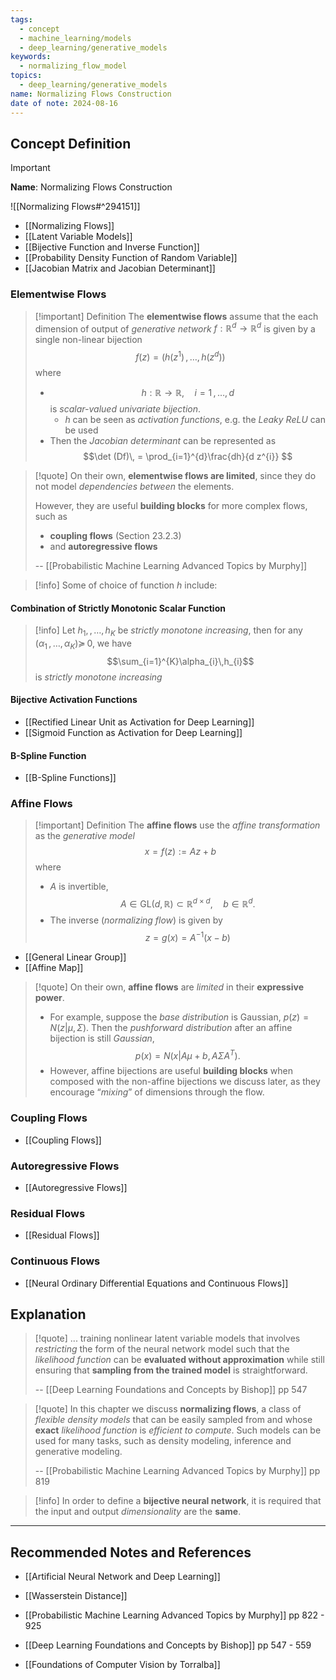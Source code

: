 ```yaml
---
tags:
  - concept
  - machine_learning/models
  - deep_learning/generative_models
keywords:
  - normalizing_flow_model
topics:
  - deep_learning/generative_models
name: Normalizing Flows Construction
date of note: 2024-08-16
---
```


## Concept Definition

>[!important]
>**Name**: Normalizing Flows Construction

![[Normalizing Flows#^294151]]

- [[Normalizing Flows]]
- [[Latent Variable Models]]
- [[Bijective Function and Inverse Function]]
- [[Probability Density Function of Random Variable]]
- [[Jacobian Matrix and Jacobian Determinant]]


### Elementwise Flows

>[!important] Definition
>The **elementwise flows** assume that the each dimension of output of *generative network* $f:\mathbb{R}^{d} \to \mathbb{R}^{d}$ is given by a single non-linear bijection 
>$$
>f(z) = (h(z^1) \,{,}\ldots{,}\,h(z^d))
>$$
>where 
>- $$h: \mathbb{R} \to \mathbb{R}, \quad i=1\,{,}\ldots{,}\,d$$ is *scalar-valued univariate bijection*.
>	- $h$ can be seen as *activation functions*, e.g. the *Leaky ReLU* can be used
>- Then the *Jacobian determinant* can be represented as $$\det (Df)\, = \prod_{i=1}^{d}\frac{dh}{d z^{i}} $$
>


>[!quote]
>On their own, **elementwise flows are limited**, since they do not model *dependencies* *between* the elements. 
>
>However, they are useful **building blocks** for more complex flows, such as 
>- **coupling flows** (Section 23.2.3) 
>- and **autoregressive flows**
>  
>-- [[Probabilistic Machine Learning Advanced Topics by Murphy]]  

>[!info]
>Some of choice of function $h$ include:

#### Combination of Strictly Monotonic Scalar Function

>[!info]
>Let $h_{1}, \,{,}\ldots{,}\,h_{K}$ be *strictly monotone increasing*, then for any $(\alpha_{1}\,{,}\ldots{,}\,\alpha_{K}) \succeq\,0$, we have  $$\sum_{i=1}^{K}\alpha_{i}\,h_{i}$$ is *strictly monotone increasing*


#### Bijective Activation Functions

- [[Rectified Linear Unit as Activation for Deep Learning]]
- [[Sigmoid Function as Activation for Deep Learning]]

#### B-Spline Function

- [[B-Spline Functions]]

### Affine Flows

>[!important] Definition
>The **affine flows** use the *affine transformation* as the *generative model* 
>$$
>x = f(z) := Az + b
>$$
>where 
>- $A$ is invertible,  $$A\in \text{GL}(d, \mathbb{R}) \subset \mathbb{R}^{d\times d}, \quad b\in \mathbb{R}^{d}.$$
>- The inverse (*normalizing flow*) is given by $$z = g(x) = A^{-1}(x - b)$$

- [[General Linear Group]]
- [[Affine Map]]

>[!quote]
>On their own, **affine flows** are *limited* in their **expressive power**.
>- For example, suppose the *base distribution* is Gaussian, $p(z) = N (z|\mu, \Sigma)$. Then the *pushforward distribution* after an affine bijection is still *Gaussian*, $$p(x) = N (x|A\mu + b, A\Sigma A^{T}).$$ 
>- However, affine bijections are useful **building blocks** when composed with the non-affine bijections we discuss later, as they encourage “*mixing*” of dimensions through the flow.


### Coupling Flows


- [[Coupling Flows]]



### Autoregressive Flows


- [[Autoregressive Flows]]


### Residual Flows


- [[Residual Flows]]


### Continuous Flows


- [[Neural Ordinary Differential Equations and Continuous Flows]]



## Explanation

>[!quote]
>... training nonlinear latent variable models that involves *restricting* the form of the neural network model such that the *likelihood function* can be **evaluated without approximation** while still ensuring that **sampling from the trained model** is straightforward.
>
>-- [[Deep Learning Foundations and Concepts by Bishop]] pp 547

>[!quote]
>In this chapter we discuss **normalizing flows**, a class of *flexible density models* that can be easily sampled from and whose **exact** *likelihood function* is *efficient to compute*. Such models can be used for many tasks, such as density modeling, inference and generative modeling.
>
>-- [[Probabilistic Machine Learning Advanced Topics by Murphy]] pp 819

>[!info]
>In order to define a **bijective neural network**, it is required that the input and output *dimensionality* are the **same**. 





-----------
##  Recommended Notes and References


- [[Artificial Neural Network and Deep Learning]]



- [[Wasserstein Distance]]
- [[Probabilistic Machine Learning Advanced Topics by Murphy]] pp 822 - 925
- [[Deep Learning Foundations and Concepts by Bishop]] pp 547 - 559
- [[Foundations of Computer Vision by Torralba]]